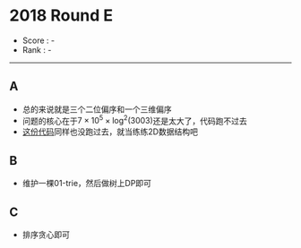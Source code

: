 # 2018 Round E

-   Score : -
-   Rank : -

---

## A

- 总的来说就是三个二位偏序和一个三维偏序
- 问题的核心在于$7 \times 10^5 \times \log^2(3003)$还是太大了，代码跑不过去
- [这份代码](https://github.com/XilaiZhang/GoogleKickStart_Solutions/blob/master/2018_RoundE/boardGame.cpp)同样也没跑过去，就当练练2D数据结构吧

## B

- 维护一棵01-trie，然后做树上DP即可


## C

- 排序贪心即可
  
  ​    
  
